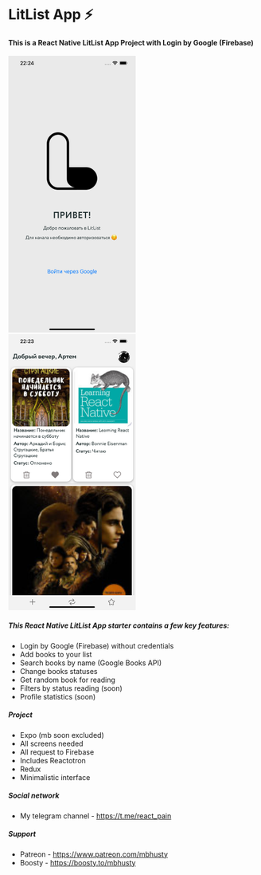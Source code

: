 # LitList App ⚡️


#### This is a React Native **LitList App** Project with Login by Google (Firebase)

<img src="assets/readme/screen2.png" width="256"/>
<img src="assets/readme/screen1.png" width="256"/>

##### This React Native LitList App starter contains a few key features:

* Login by Google (Firebase) without credentials
* Add books to your list
* Search books by name (Google Books API)
* Change books statuses
* Get random book for reading
* Filters by status reading (soon)
* Profile statistics (soon)

##### Project

* Expo (mb soon excluded)
* All screens needed
* All request to Firebase
* Includes Reactotron
* Redux
* Minimalistic interface

##### Social network

+ My telegram channel - https://t.me/react_pain

##### Support

+ Patreon - https://www.patreon.com/mbhusty
+ Boosty - https://boosty.to/mbhusty
 
